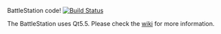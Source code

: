 BattleStation code! [![Build Status](https://travis-ci.org/purduerov/X8-BattleStation.svg)](https://travis-ci.org/purduerov/X8-BattleStation)  

The BattleStation uses Qt5.5. Please check the [wiki](http://rovwiki.pieee.org/doku.php?id=software:battlestation) for more information.

